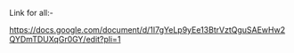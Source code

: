 Link for all:-

https://docs.google.com/document/d/1I7gYeLp9yEe13BtrVztQguSAEwHw2QYDmTDUXqGr0GY/edit?pli=1
